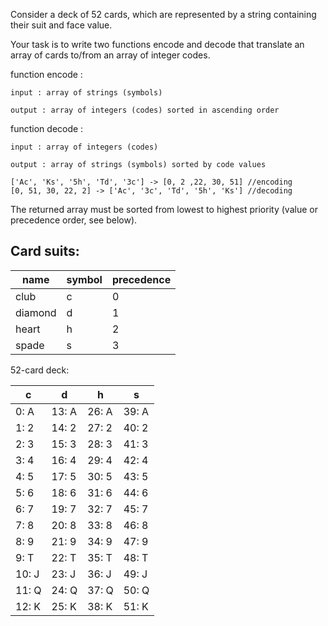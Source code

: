 Consider a deck of 52 cards, which are represented by a string containing their suit and face value.

Your task is to write two functions encode and decode that translate an array of cards to/from an array of integer codes.

function encode :

    input : array of strings (symbols)

    output : array of integers (codes) sorted in ascending order

function decode :

    input : array of integers (codes)

    output : array of strings (symbols) sorted by code values

```
['Ac', 'Ks', '5h', 'Td', '3c'] -> [0, 2 ,22, 30, 51] //encoding
[0, 51, 30, 22, 2] -> ['Ac', '3c', 'Td', '5h', 'Ks'] //decoding
```

The returned array must be sorted from lowest to highest priority (value or precedence order, see below).

## Card suits:

name    |  symbol   |  precedence
--------|------------|----------
club      |    c      |      0 
diamond   |    d      |      1
heart     |    h      |      2
spade     |    s      |      3

52-card deck:

c     |     d     |    h     |    s
------|-----------|----------|------------
0: A   |   13: A   |   26: A   |   39: A
1: 2   |   14: 2   |   27: 2   |   40: 2
2: 3   |   15: 3   |   28: 3   |   41: 3
3: 4   |   16: 4   |   29: 4   |   42: 4
4: 5   |   17: 5   |   30: 5   |   43: 5
5: 6   |   18: 6   |   31: 6   |   44: 6
6: 7   |   19: 7   |   32: 7   |   45: 7
7: 8   |   20: 8   |   33: 8   |   46: 8
8: 9   |   21: 9   |   34: 9   |   47: 9
9: T   |   22: T   |   35: T   |   48: T
10: J   |   23: J   |   36: J   |   49: J
11: Q   |   24: Q   |   37: Q   |   50: Q
12: K   |   25: K   |   38: K   |   51: K

